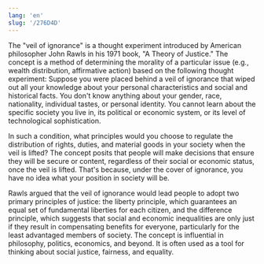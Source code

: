 ```yaml
---
lang: 'en'
slug: '/276D4D'
---
```


The "veil of ignorance" is a thought experiment introduced by American philosopher John Rawls in his 1971 book, "A Theory of Justice." The concept is a method of determining the morality of a particular issue (e.g., wealth distribution, affirmative action) based on the following thought experiment: Suppose you were placed behind a veil of ignorance that wiped out all your knowledge about your personal characteristics and social and historical facts. You don't know anything about your gender, race, nationality, individual tastes, or personal identity. You cannot learn about the specific society you live in, its political or economic system, or its level of technological sophistication.

In such a condition, what principles would you choose to regulate the distribution of rights, duties, and material goods in your society when the veil is lifted? The concept posits that people will make decisions that ensure they will be secure or content, regardless of their social or economic status, once the veil is lifted. That's because, under the cover of ignorance, you have no idea what your position in society will be.

Rawls argued that the veil of ignorance would lead people to adopt two primary principles of justice: the liberty principle, which guarantees an equal set of fundamental liberties for each citizen, and the difference principle, which suggests that social and economic inequalities are only just if they result in compensating benefits for everyone, particularly for the least advantaged members of society. The concept is influential in philosophy, politics, economics, and beyond. It is often used as a tool for thinking about social justice, fairness, and equality.
